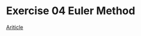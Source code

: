 # Exercise 04 Euler Method
 [Ariticle](https://github.com/chenyilin123/computational_physics_N2015301020152/blob/master/Exercise%2003%20make%20the%20name%20move/pygame%E6%96%87%E4%BB%B6.py)


